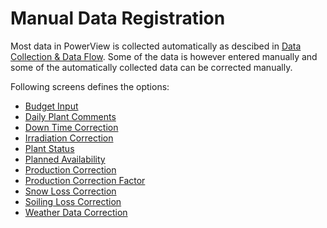 # Manual Data Registration

Most data in PowerView is collected automatically as descibed in [Data Collection & Data Flow](../../data_collection/).
Some of the data is however entered manually and some of the automatically collected data can be corrected manually.

Following screens defines the options:
- [Budget Input](budget_input.md)
- [Daily Plant Comments](daily_plant_comments.md)
- [Down Time Correction](down_time_correction.md)
- [Irradiation Correction](irradiation_correction.md)
- [Plant Status](plant_status.md)
- [Planned Availability](planned_availability.md)
- [Production Correction](production_correction.md)
- [Production Correction Factor](production_correction_factor.md)
- [Snow Loss Correction](snow_loss_correction.md)
- [Soiling Loss Correction](soiling_loss_correction.md)
- [Weather Data Correction](weather_data_correction.md)
